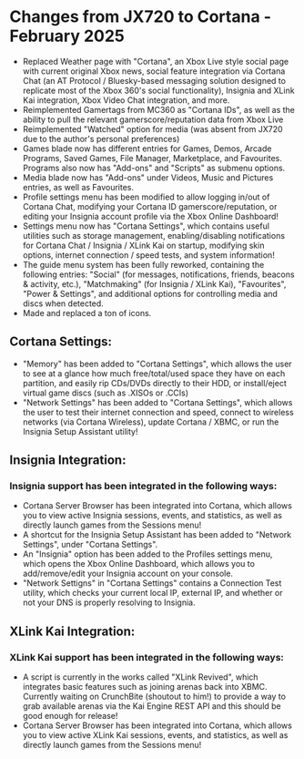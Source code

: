 # Changes from JX720 to Cortana - February 2025

- Replaced Weather page with "Cortana", an Xbox Live style social page with current original Xbox news, social feature integration via Cortana Chat (an AT Protocol / Bluesky-based messaging solution designed to replicate most of the Xbox 360's social functionality), Insignia and XLink Kai integration, Xbox Video Chat integration, and more.
- Reimplemented Gamertags from MC360 as "Cortana IDs", as well as the ability to pull the relevant gamerscore/reputation data from Xbox Live
- Reimplemented "Watched" option for media (was absent from JX720 due to the author's personal preferences)
- Games blade now has different entries for Games, Demos, Arcade Programs, Saved Games, File Manager, Marketplace, and Favourites. Programs also now has "Add-ons" and "Scripts" as submenu options.
- Media blade now has "Add-ons" under Videos, Music and Pictures entries, as well as Favourites.
- Profile settings menu has been modified to allow logging in/out of Cortana Chat, modifying your Cortana ID gamerscore/reputation, or editing your Insignia account profile via the Xbox Online Dashboard!
- Settings menu now has "Cortana Settings", which contains useful utilities such as storage management, enabling/disabling notifications for Cortana Chat / Insignia / XLink Kai on startup, modifying skin options, internet connection / speed tests, and system information!
- The guide menu system has been fully reworked, containing the following entries: "Social" (for messages, notifications, friends, beacons & activity, etc.), "Matchmaking" (for Insignia / XLink Kai), "Favourites", "Power & Settings", and additional options for controlling media and discs when detected.
- Made and replaced a ton of icons.

## Cortana Settings:
- "Memory" has been added to "Cortana Settings", which allows the user to see at a glance how much free/total/used space they have on each partition, and easily rip CDs/DVDs directly to their HDD, or install/eject virtual game discs (such as .XISOs or .CCIs)
- "Network Settings" has been added to "Cortana Settings", which allows the user to test their internet connection and speed, connect to wireless networks (via Cortana Wireless), update Cortana / XBMC, or run the Insignia Setup Assistant utility!

## Insignia Integration:
### Insignia support has been integrated in the following ways:
- Cortana Server Browser has been integrated into Cortana, which allows you to view active Insignia sessions, events, and statistics, as well as directly launch games from the Sessions menu!
- A shortcut for the Insignia Setup Assistant has been added to "Network Settings", under "Cortana Settings".
- An "Insignia" option has been added to the Profiles settings menu, which opens the Xbox Online Dashboard, which allows you to add/remove/edit your Insignia account on your console.
- "Network Settigns" in "Cortana Settings" contains a Connection Test utility, which checks your current local IP, external IP, and whether or not your DNS is properly resolving to Insignia.

## XLink Kai Integration:
### XLink Kai support has been integrated in the following ways:
- A script is currently in the works called "XLink Revived", which integrates basic features such as joining arenas back into XBMC. Currently waiting on CrunchBite (shoutout to him!) to provide a way to grab available arenas via the Kai Engine REST API and this should be good enough for release!
- Cortana Server Browser has been integrated into Cortana, which allows you to view active XLink Kai sessions, events, and statistics, as well as directly launch games from the Sessions menu!
